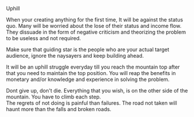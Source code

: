 Uphill 

When your creating anything for the first time, 
It will be against the status quo. Many will be worried about the lose of their status and income flow.  They dissuade in the form of negative criticism and theorizing the problem to be useless and not required. 

Make sure that guiding star is the people who are your actual target audience,  ignore the naysayers and keep building ahead.  

It will be an uphill struggle everyday till you reach the mountain top after that you need to maintain the top position. You will reap the benefits in monetary and/or knowledge and experience in solving the problem.  

Dont give up, don't die.  Everything that you wish,  is on the other side of the mountain.  You have to climb each step.  
The regrets of not doing is painful than failures. The road not taken will haunt more than the falls and broken roads.
